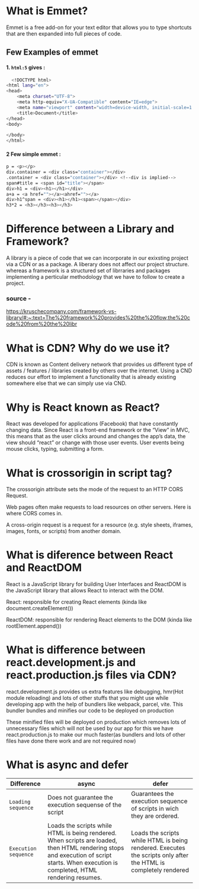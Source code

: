 # What is Emmet?

Emmet is a free add-on for your text editor that allows you to type shortcuts that are then expanded into full pieces of code.



## Few Examples of emmet

   #### 1. ``` html:5 ```  gives :

```bash
  <!DOCTYPE html>
<html lang="en">
<head>
    <meta charset="UTF-8">
    <meta http-equiv="X-UA-Compatible" content="IE=edge">
    <meta name="viewport" content="width=device-width, initial-scale=1.0">
    <title>Document</title>
</head>
<body>
    
</body>
</html>
```

#### 2 Few simple emmet : 
```bash
p = <p></p>
div.container = <div class="container"></div>
.container = <div class="container"></div> <!--div is implied-->
span#title = <span id="title"></span>
div>h1 = <div><h1></h1></div>
a+a = <a href=""></a><ahref=""></a>
div>h1^span = <div><h1></h1><span></span></div>
h3*2 = <h3></h3><h3></h3>
```


# Difference between a Library and Framework?
A library is a piece of code that we can incorporate in our exixsting project via a CDN or as a package. A liberary does not affect our project structure. whereas a framework is a structured set of librraries and packages implementing a perticular methodology that we have to follow to create a project.
 
### source - 
https://kruschecompany.com/framework-vs-library/#:~:text=The%20framework%20provides%20the%20flow,the%20code%20from%20the%20libr


# What is CDN? Why do we use it?
CDN is known as Content delivery network that provides us different type of assets / features / libraries created by others over the internet. Using a CND reduces our effort to implement a functionality that is already existing somewhere else that we can simply use via CND.


# Why is React known as React?
React was developed for applications (Facebook) that have constantly changing data. Since React is a front-end framework or the “View” in MVC, this means that as the user clicks around and changes the app’s data, the view should “react” or change with those user events. User events being mouse clicks, typing, submitting a form.


# What is crossorigin in script tag?
The crossorigin attribute sets the mode of the request to an HTTP CORS Request.

Web pages often make requests to load resources on other servers. Here is where CORS comes in.

A cross-origin request is a request for a resource (e.g. style sheets, iframes, images, fonts, or scripts) from another domain.


# What is diference between React and ReactDOM
React is a JavaScript library for building User Interfaces and ReactDOM is the JavaScript library that allows React to interact with the DOM.

React: responsible for creating React elements (kinda like document.createElement())

ReactDOM: responsible for rendering React elements to the DOM (kinda like rootElement.append())


#  What is difference between react.development.js and react.production.js files via CDN?
react.development.js provides us extra features like debugging, hmr(Hot module reloading) and lots of other stuffs that you might use while developing app with the help of bundlers like webpack, parcel, vite. This bundler bundles and minifies our code to be deployed on production

These minified files will be deployed on production which removes lots of unnecessary files which will not be used by our app for this we have react.production.js to make our much faster(as bundlers and lots of other files have done there work and are not required now)


#  What is async and defer





| Difference    | async    | defer  
| ------------- | ------------- | --------    |
| `Loading sequence`        |Does not guarantee the execution sequense of the script        | Guarantees the execution sequence of scripts in wich they are ordered.  |
| `Execution sequence`         | Loads the scripts while HTML is being rendered. When scripts are loaded, then HTML rendering stops and execution of script starts. When execution is completed, HTML rendering resumes.   | Loads the scripts while HTML is being rendered. Executes the scripts only after the HTML is completely rendered
